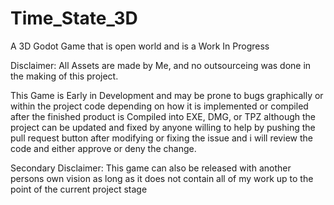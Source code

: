 # Time_State_3D
A 3D Godot Game that is open world and is a Work In Progress

Disclaimer: All Assets are made by Me, and no outsourceing was done in the making of this project.

This Game is Early in Development and may be prone to bugs graphically or within the project code depending on how it is implemented or compiled after the finished product is Compiled into EXE, DMG, or TPZ although the project can be updated and fixed by anyone willing to help by pushing the pull request button after modifying or fixing the issue and i will review the code and either approve or deny the change.

Secondary Disclaimer: This game can also be released with another persons own vision as long as it does not contain all of my work up to the point of the current project stage
